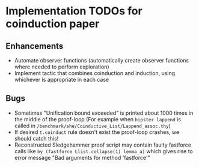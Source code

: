 Implementation TODOs for coinduction paper
=====================================================

Enhancements
--------------
* Automate observer functions (automatically create observer functions where needed to perform exploration) 
* Implement tactic that combines coinduction and induction, using whichever is appropriate in each case

Bugs
-----------
* Sometimes "Unification bound exceeded" is printed about 1000 times in the middle of the proof-loop (For example when `hipster lappend` is called in `/benchmark/she/Coinductive_List/Lappend_assoc.thy`)
* If desired `t.coinduct` rule doesn't exist the proof-loop crashes, we should catch this!
* Reconstructed Sledgehammer proof script may contain faulty fastforce calls like `by (fastforce Llist.collapse(1) lemma_a)` which gives rise to error message "Bad arguments for method 'fastforce'"

